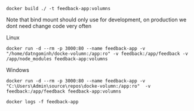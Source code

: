 ```
docker build ./ -t feedback-app:volumns
```

Note that bind mount should only use for development, on production we dont need change code very often

Linux

```
docker run -d --rm -p 3000:80 --name feedback-app -v "/home/datngominh/docke-volumn:/app:ro" -v feedback:/app/feedback -v /app/node_modules feedback-app:volumns
```

Windows

```
docker run -d --rm -p 3000:80 --name feedback-app -v "C:\Users\Admin\source\repos\docke-volumn:/app:ro"  -v feedback:/app/feedback feedback-app:volumns
```

```
docker logs -f feedback-app
```
